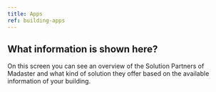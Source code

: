 ```yaml
---
title: Apps
ref: building-apps
---
```


## What information is shown here?
On this screen you can see an overview of the Solution Partners of Madaster and what kind of solution they offer based on the available information of your building.
